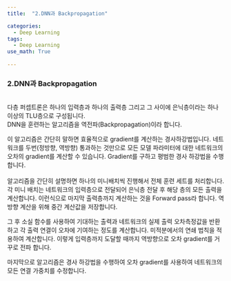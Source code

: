 ```yaml
---
title:  "2.DNN과 Backpropagation"

categories:
  - Deep Learning
tags:
  - Deep Learning
use_math: True
    
---
```



### 2.DNN과 Backpropagation
\
다층 퍼셉트론은 하나의 입력층과 하나의 출력층 그리고 그 사이에 은닉층이라는 하나 이상의 TLU층으로 구성됩니다.\
DNN을 훈련하는 알고리즘을 역전파(Backpropagation)이라 합니다.

이 알고리즘은 간단히 말하면 효율적으로 gradient를 계산하는 경사하강법입니다.
네트워크를 두번(정방향, 역방향) 통과하는 것만으로 모든  모델 파라미터에 대한 네트워크의 오차의 gradient를 계산할 수 있습니다.
Gradient를 구하고 평범한 경사 하강법을 수행합니다.\
\
알고리즘을 간단히 설명하면 하나의 미니배치씩 진행해서 전체 훈련 세트를 처리합니다.
각 미니 배치는 네트워크의 입력층으로 전달되어 은닉층 전달 후 해당 층의 모든 출력을 계산합니다. 이런식으로
마지막 출력층까지 계산하는 것을 Forward pass라 합니다. 역방향 계산을 위해 중간 계산값을 저장합니다.

그 후 소실 함수를 사용하여 기대하는 출력과 네트워크의 실제 출력 오차측정값을 반환하고 각 출력 연결이
오차에 기여하는 정도를 계산합니다. 미적분에서의 연쇄 법칙을 적용하여 계산합니다. 이렇게 입력층까지 도달할
 때까지 역방향으로 오차 gradient를 거꾸로 전파 합니다.

마지막으로 알고리즘은 경사 하강법을 수행하여 오차 gradient를 사용하여 네트워크의 모든 연결 가중치를 수정합니다.


